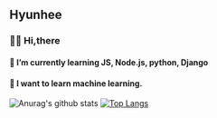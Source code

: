 ## Hyunhee
<div style="border:1px"></div>

### 🙌🏼 Hi,there <p>
#### 🌱 I’m currently learning JS, Node.js, python, Django<p>
#### 📓 I want to learn machine learning.<p>


![Anurag's github stats](https://github-readme-stats.vercel.app/api?username=Hyoniii&show_icons=true&hide=stars&theme=flag-india)
[![Top Langs](https://github-readme-stats.vercel.app/api/top-langs/?username=Hyoniii&layout=compact)](https://github.com/anuraghazra/github-readme-stats)

<!--
**Hyoniii/Hyoniii** is a ✨ _special_ ✨ repository because its `README.md` (this file) appears on your GitHub profile.
[![Top Langs](https://github-readme-stats.vercel.app/api/top-langs/?username=Hyoniii&layout=compact)](https://github.com/Hyoniii/github-readme-stats
Here are some ideas to get you started:

- 🔭 I’m currently working on ...
- 🌱 I’m currently learning ...
- 👯 I’m looking to collaborate on ...
- 🤔 I’m looking for help with ...
- 💬 Ask me about ...
- 📫 How to reach me: ...
- 😄 Pronouns: ...
- ⚡ Fun fact: ...
-->



